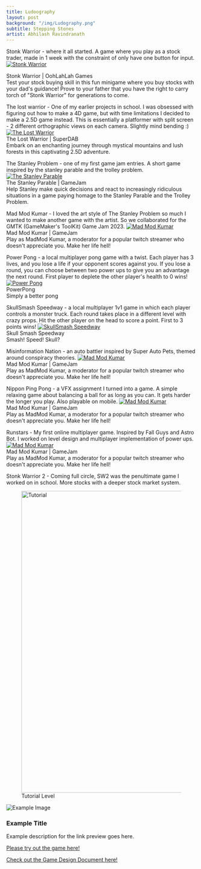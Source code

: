 ```yaml
---
title: Ludoography
layout: post
background: "/img/Ludography.png"
subtitle: Stepping Stones
artist: Abhilash Ravindranath
---
```


Stonk Warrior - where it all started. A game where you play as a stock trader, made in 1 week with the constraint of only have one button for input. 
<a href="https://logitheboi.itch.io/stonk-warrior" target="_blank" class="link-preview image-container">
    <img src="/img/SW.png" alt="Stonk Warrior">  
</a>
  <div class="title">Stonk Warrior | OohLahLah Games</div>
  <div class="description">Test your stock buying skill in this fun minigame where you buy stocks with your dad's guidance! Prove to your father that you have the right to carry  torch of "Stonk Warrior" for generations to come.</div>
<p>
</p>
The lost warrior - One of my earlier projects in school. I was obsessed with figuring out how to make a 4D game, but with time limitations I decided to make a 2.5D game instead. This is essentially a platformer with split screen - 2 different orthographic views on each camera. Slightly mind bending :)
<a href="https://daniel-whang.itch.io/the-lost-warrior" target="_blank" class="link-preview image-container">
    <img src="/img/TLW.png" alt="The Lost Warrior">  
</a>
  <div class="title">The Lost Warrior | SuperDAB</div>
  <div class="description">Embark on an enchanting journey through mystical mountains and lush forests in this captivating 2.5D adventure. </div>
<p>
</p>
The Stanley Problem - one of my first game jam entries. A short game inspired by the stanley parable and the trolley problem.
<a href="https://mistershield.itch.io/a-short-game" target="_blank" class="link-preview image-container">
    <img src="/img/TSP.png" alt="The Stanley Parable">  
</a>
  <div class="title">The Stanley Parable | GameJam</div>
  <div class="description">Help Stanley make quick decisions and react to increasingly ridiculous situations in a game paying  homage to the Stanley Parable and the Trolley Problem. </div>
<p>
</p>
Mad Mod Kumar - I loved the art style of The Stanley Problem so much I wanted to make another game with the artist. So we collaborated for the GMTK (GameMaker's ToolKit) Game Jam 2023.
<a href="https://asoka.itch.io/mad-mod-kumar" target="_blank" class="link-preview image-container">
    <img src="/img/MMK.png" alt="Mad Mod Kumar">  
</a>
  <div class="title">Mad Mod Kumar | GameJam</div>
  <div class="description">Play as MadMod Kumar, a moderator for a popular twitch streamer who doesn't appreciate you. Make her life hell!</div>
<p>
</p>
Power Pong - a local multiplayer pong game with a twist. Each player has 3 lives, and you lose a life if your opponent scores against you. If you lose a round, you can choose between two power ups to give you an advantage the next round. First player to deplete the other player's health to 0 wins!
<a href="https://tomblack.itch.io/power-pong" target="_blank" class="link-preview image-container">
    <img src="/img/PP.png" alt="Power Pong">  
</a>
  <div class="title">PowerPong</div>
  <div class="description">Simply a better pong</div>
<p>
</p>
SkullSmash Speedway - a local multiplayer 1v1 game in which each player controls a monster truck. Each round takes place in a different level with crazy props. Hit the other player on the head to score a point. First to 3 points wins!
<a href="https://vxvarma.itch.io/skull-smash-speedway" target="_blank" class="link-preview image-container">
    <img src="/img/SSS.png" alt="SkullSmash Speedway">  
</a>
  <div class="title">Skull Smash Speedway</div>
  <div class="description">Smash! Speed! Skull?</div>
<p>
</p>
Misinformation Nation - an auto battler inspired by Super Auto Pets, themed around conspiracy theories.
<a href="https://asoka.itch.io/mad-mod-kumar" target="_blank" class="link-preview image-container">
    <img src="/img/MMK.png" alt="Mad Mod Kumar">  
</a>
  <div class="title">Mad Mod Kumar | GameJam</div>
  <div class="description">Play as MadMod Kumar, a moderator for a popular twitch streamer who doesn't appreciate you. Make her life hell!</div>
<p>
</p>
Nippon Ping Pong - a VFX assignment I turned into a game. A simple relaxing game about balancing a ball for as long as you can. It gets harder the longer you play. Also playable on mobile.
<a href="https://asoka.itch.io/mad-mod-kumar" target="_blank" class="link-preview image-container">
    <img src="/img/MMK.png" alt="Mad Mod Kumar">  
</a>
  <div class="title">Mad Mod Kumar | GameJam</div>
  <div class="description">Play as MadMod Kumar, a moderator for a popular twitch streamer who doesn't appreciate you. Make her life hell!</div>
<p>
</p>
Runstars - My first online multiplayer game. Inspired by Fall Guys and Astro Bot. I worked on level design and multiplayer implementation of power ups.
<a href="https://asoka.itch.io/mad-mod-kumar" target="_blank" class="link-preview image-container">
    <img src="/img/MMK.png" alt="Mad Mod Kumar">  
</a>
  <div class="title">Mad Mod Kumar | GameJam</div>
  <div class="description">Play as MadMod Kumar, a moderator for a popular twitch streamer who doesn't appreciate you. Make her life hell!</div>
<p>
</p>
Stonk Warrior 2 - Coming full circle, SW2 was the penultimate game I worked on in school. More stocks with a deeper stock market system.
<figure>
  <img src="/img/TCoSP.png" alt="Tutorial" width="800">
  <figcaption>Tutorial Level</figcaption>
</figure>
</p>
<div class="link-preview" onclick="window.location.href='https://example.com';">
  <img src="https://example.com/image.jpg" alt="Example Image" class="preview-image">
  <h3 class="preview-title">Example Title</h3>
  <p class="preview-description">Example description for the link preview goes here.</p>
</div>

<p>
 <a href="https://tomblack.itch.io/chroniclesofstickypete" target="_blank">Please try out the game here!</a>
</p>
<p>
 <a href="https://docs.google.com/document/d/1Ut-r1nERe2-Njsdsv3ahboaLMFccejxzuX55LbY6WnA/edit?tab=t.0#heading=h.ttg9rgu8m2bj" target="_blank">Check out the Game Design Document here!</a>
</p>